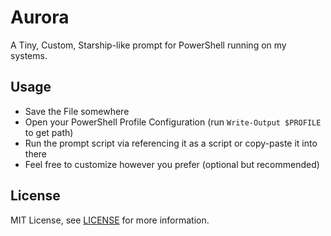 # Aurora
A Tiny, Custom, Starship-like prompt for PowerShell running on my systems.

## Usage
- Save the File somewhere
- Open your PowerShell Profile Configuration (run `Write-Output $PROFILE` to get path)
- Run the prompt script via referencing it as a script or copy-paste it into there
- Feel free to customize however you prefer (optional but recommended)

## License
MIT License, see [LICENSE](./README.md) for more information.
